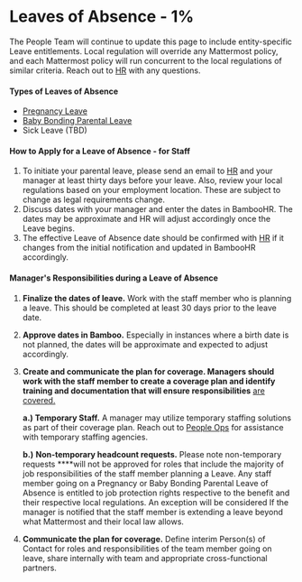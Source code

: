 # Leaves of Absence - 1%

The People Team will continue to update this page to include entity-specific Leave entitlements. Local regulation will override any Mattermost policy, and each Mattermost policy will run concurrent to the local regulations of similar criteria. Reach out to [HR](mailto:hr@mattermost.com) with any questions. 

#### Types of Leaves of Absence 

* [Pregnancy Leave](pregnancy-leave.md)
* [Baby Bonding Parental Leave ](baby-bonding-parental-leave.md)
* Sick Leave \(TBD\) 

#### How to Apply for a Leave of Absence - for Staff

1. To initiate your parental leave, please send an email to [HR](mailto:hr@mattermost.com)  and your manager at least thirty days before your leave. Also, review your local regulations based on your employment location. These are subject to change as legal requirements change.
2. Discuss dates with your manager and enter the dates in BambooHR. The dates may be approximate and HR will adjust accordingly once the Leave begins.
3. The effective Leave of Absence date should be confirmed with [HR](mailto:hr@mattermost.com) if it changes from the initial notification and updated in BambooHR accordingly. 

#### Manager's Responsibilities during a Leave of Absence

1. **Finalize the dates of leave.** Work with the staff member who is planning a leave. This should be completed at least 30 days prior to the leave date.
2. **Approve dates in Bamboo.** Especially in instances where a birth date is not planned, the dates will be approximate and expected to adjust accordingly.
3. **Create and communicate the plan for coverage. Managers should work with the staff member to create a coverage plan and identify training and documentation that will ensure responsibilities** [are covered.](https://handbook.mattermost.com/company/about-mattermost/mindsets#shoulder-check)

   **a.\) Temporary Staff.** A manager may utilize temporary staffing solutions as part of their coverage plan. Reach out to [People Ops](mailto:hr@mattermost.com) for assistance with temporary staffing agencies. 

   **b.\)** **Non-temporary headcount requests.** Please note non-temporary requests ****will not be approved for roles that include the majority of job responsibilities of the staff member planning a Leave. Any staff member going on a Pregnancy or Baby Bonding Parental Leave of Absence is entitled to job protection rights respective to the benefit and their respective local regulations. An exception will be considered If the manager is notified that the staff member is extending a leave beyond what Mattermost and their local law allows.

4. **Communicate the plan for coverage.** Define interim Person\(s\) of Contact for roles and responsibilities of the team member going on leave, share internally with team and appropriate cross-functional partners. 

 



